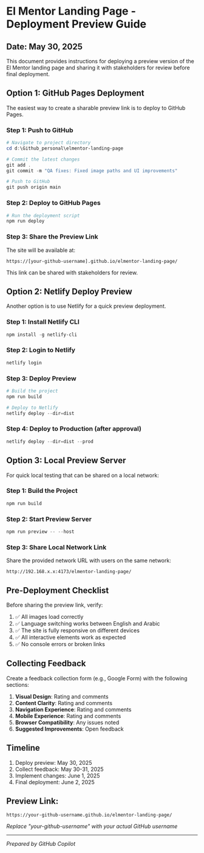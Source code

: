 # El Mentor Landing Page - Deployment Preview Guide

## Date: May 30, 2025

This document provides instructions for deploying a preview version of the El Mentor landing page and sharing it with stakeholders for review before final deployment.

## Option 1: GitHub Pages Deployment

The easiest way to create a sharable preview link is to deploy to GitHub Pages.

### Step 1: Push to GitHub

```powershell
# Navigate to project directory
cd d:\Github_personal\elmentor-landing-page

# Commit the latest changes
git add .
git commit -m "QA fixes: Fixed image paths and UI improvements"

# Push to GitHub
git push origin main
```

### Step 2: Deploy to GitHub Pages

```powershell
# Run the deployment script
npm run deploy
```

### Step 3: Share the Preview Link

The site will be available at:
```
https://[your-github-username].github.io/elmentor-landing-page/
```

This link can be shared with stakeholders for review.

## Option 2: Netlify Deploy Preview

Another option is to use Netlify for a quick preview deployment.

### Step 1: Install Netlify CLI

```powershell
npm install -g netlify-cli
```

### Step 2: Login to Netlify

```powershell
netlify login
```

### Step 3: Deploy Preview

```powershell
# Build the project
npm run build

# Deploy to Netlify
netlify deploy --dir=dist
```

### Step 4: Deploy to Production (after approval)

```powershell
netlify deploy --dir=dist --prod
```

## Option 3: Local Preview Server

For quick local testing that can be shared on a local network:

### Step 1: Build the Project

```powershell
npm run build
```

### Step 2: Start Preview Server

```powershell
npm run preview -- --host
```

### Step 3: Share Local Network Link

Share the provided network URL with users on the same network:
```
http://192.168.x.x:4173/elmentor-landing-page/
```

## Pre-Deployment Checklist

Before sharing the preview link, verify:

1. ✅ All images load correctly
2. ✅ Language switching works between English and Arabic
3. ✅ The site is fully responsive on different devices
4. ✅ All interactive elements work as expected
5. ✅ No console errors or broken links

## Collecting Feedback

Create a feedback collection form (e.g., Google Form) with the following sections:

1. **Visual Design**: Rating and comments
2. **Content Clarity**: Rating and comments
3. **Navigation Experience**: Rating and comments
4. **Mobile Experience**: Rating and comments
5. **Browser Compatibility**: Any issues noted
6. **Suggested Improvements**: Open feedback

## Timeline

1. Deploy preview: May 30, 2025
2. Collect feedback: May 30-31, 2025
3. Implement changes: June 1, 2025
4. Final deployment: June 2, 2025

## Preview Link:

```
https://your-github-username.github.io/elmentor-landing-page/
```

*Replace "your-github-username" with your actual GitHub username*

---

*Prepared by GitHub Copilot*
